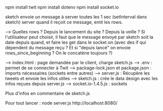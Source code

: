 npm install twit
npm install dotenv
npm install socket.io


sketch envoie un message à server toutes les 1 sec (setInterval dans sketch)
server quand il reçoit ce message, emit les rows. 

--> Quelles rows ? Depuis le lancement du site ? Depuis la veille ? 
Si l'utilisateur peut choisir, il faut que le message envoyé par sketch 
soit la date depuis quand, et faire les get dans le socket.on (avec
des if qui dépendent du message reçu ? Et si "depuis lancé" on envoie 
rows_since_beginning ? On le concatène toujours ?)

--> index.html : page demandée par le client, charge sketch.js
--> .env : permet de se connecter à Twit
--> package-lock.json et package.json : imports nécessaires (sockets entre autres)
--> server.js : Récupère les tweets et envoie les infos utiles
--> sketch.js : crée le data design avec les infos reçues depuis server.js
--> socket.io-1.4.5.js : sockets

Plus d'infos en commentaire de sketch.js

Pour tout lancer :
node server.js
http://localhost:8080/
